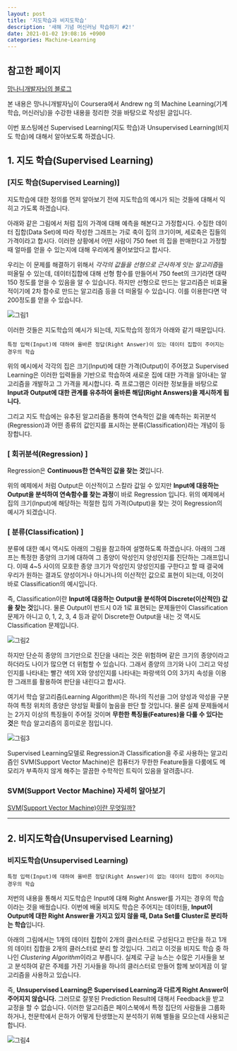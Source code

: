 ```yaml
---
layout: post
title: '지도학습과 비지도학습'
description: '새해 기념 머신러닝 학습하기 #2!'
date: 2021-01-02 19:08:16 +0900
categories: Machine-Learning 
---
```

## 참고한 페이지
[망나니개발자님의 블로그][man]

본 내용은 망나니개발자님이 Coursera에서 Andrew ng 의 Machine Learning(기계학습, 머신러닝)을 수강한 내용을 정리한 것을 바탕으로 작성된 글입니다. 

이번 포스팅에선 Supervised Learning(지도 학습)과 Unsupervised Learning(비지도 학습)에 대해서 알아보도록 하겠습니다.

## 1. 지도 학습(Supervised Learning)
### [지도 학습(Supervised Learning)]
지도학습에 대한 정의를 먼저 알아보기 전에 지도학습의 예시가 되는 것들에 대해서 익히고 가도록 하겠습니다. 

아래와 같은 그림에서 처럼 집의 가격에 대해 예측을 해본다고 가정합시다. 수집한 데이터 집합(Data Set)에 따라 작성한 그래프는 가로 축이 집의 크기이며, 세로축은 집들의 가격이라고 합시다. 이러한 상황에서 어떤 사람이 750 feet 의 집을 판매한다고 가정할 때 얼마를 얻을 수 있는지에 대해 우리에게 물어보았다고 합시다. 

우리는 이 문제를 해결하기 위해서 *각각의 값들을 선형으로 근사하게 잇는 알고리즘*을 떠올릴 수 있는데, 데이터집합에 대해 선형 함수를 만들어서 750 feet의 크기라면 대략 150 정도를 얻을 수 있음을 알 수 있습니다. 하지만 선형으로 만드는 알고리즘은 비효율적이기에 2차 함수로 만드는 알고리즘 등을 더 떠올릴 수 있습니다. 이를 이용한다면 약 200정도를 얻을 수 있습니다.

![그림1](https://t1.daumcdn.net/cfile/tistory/994375375A3767BA20)

이러한 것들은 지도학습의 예시가 되는데, 지도학습의 정의가 아래와 같기 때문입니다.

    특정 입력(Input)에 대하여 올바른 정답(Right Answer)이 있는 데이터 집합이 주어지는 경우의 학습

위의 예시에서 각각의 집은 크기(Input)에 대한 가격(Output)이 주어졌고 Supervised Learning은 이러한 입력들을 기반으로 학습하여 새로운 집에 대한 가격을 알아내는 알고리즘을 개발하고 그 가격을 제시합니다. 즉 프로그램은 이러한 정보들을 바탕으로 **Input과 Output에 대한 관계를 유추하여 올바른 해답(Right Answers)을 제시하게 됩니다.**

그리고 지도 학습에는 유추된 알고리즘을 통하여 연속적인 값을 예측하는 회귀분석(Regression)과 어떤 종류의 값인지를 표시하는 분류(Classification)라는 개념이 등장합니다.

### [ 회귀분석(Regression) ]

Regression은 **Continuous한 연속적인 값을 찾는 것**입니다. 

위의 예제에서 처럼 Output은 이산적이고 스칼라 값일 수 있지만 **Input에 대응하는 Output을 분석하여 연속함수를 찾는 과정**이 바로 Regression 입니다. 위의 예제에서 집의 크기(Input)에 해당하는 적절한 집의 가격(Output)을 찾는 것이 Regression의 예시가 되겠습니다.


### [ 분류(Classification) ]

분류에 대한 예시 역시도 아래의 그림을 참고하여 설명하도록 하겠습니다. 아래의 그래프는 특정한 종양의 크기에 대하여 그 종양이 악성인지 양성인지를 진단하는 그래프입니다. 이때 4~5 사이의 모호한 종양 크기가 악성인지 양성인지를 구한다고 할 때 결국에 우리가 원하는 결과도 양성이거나 아니거나의 이산적인 값으로 표현이 되는데, 이것이 바로 Classification의 예시입니다.

즉, Classification이란 **Input에 대응하는 Output을 분석하여 Discrete(이산적인) 값을 찾는 것**입니다. 물론 Output이 반드시 0과 1로 표현되는 문제들만이 Classification 문제가 아니고 0, 1, 2, 3, 4 등과 같이 Discrete한 Output을 내는 것 역시도 Classification 문제입니다. 

![그림2](https://t1.daumcdn.net/cfile/tistory/99C61B495A37739833)

하지만 단순히 종양의 크기만으로 진단을 내리는 것은 위험하며 같은 크기의 종양이라고 하더라도 나이가 많으면 더 위험할 수 있습니다. 그래서 종양의 크기와 나이 그리고 악성인지를 나타내는 빨간 색의 X와 양성인지를 나타내는 파랑색의 O의 3가지 속성을 이용한 그래프를 활용하여 판단을 내린다고 합시다. 

여기서 학습 알고리즘(Learning Algorithm)은 하나의 직선을 그어 양성과 악성을 구분하여 특정 위치의 종양은 양성일 확률이 높음을 판단 할 것입니다. 물론 실제 문제들에서는 2가지 이상의 특징들이 주어질 것이며 **무한한 특징들(Features)을 다룰 수 있다는 것**은 학습 알고리즘의 흥미로운 점입니다.

![그림3](https://t1.daumcdn.net/cfile/tistory/99EBCC355A37773731)

Supervised Learning모델로 Regression과 Classification을 주로 사용하는 알고리즘인 SVM(Support Vector Machine)은 컴퓨터가 무한한 Feature들을 다룸에도 메모리가 부족하지 않게 해주는 깔끔한 수학적인 트릭이 있음을 알려줍니다.

### SVM(Support Vector Machine) 자세히 알아보기
[SVM(Support Vector Machine)이란 무엇일까?][svm]

---

## 2. 비지도학습(Unsupervised Learning)

### 비지도학습(Unsupervised Learning)

    특정 입력(Input)에 대하여 올바른 정답(Right Answer)이 없는 데이터 집합이 주어지는 경우의 학습

저번의 내용을 통해서 지도학습은 Input에 대해 Right Answer를 가지는 경우의 학습이라는 것을 배웠습니다. 이번에 배울 비지도 학습은 주어지는 데이터들, **Input이 Output에 대한 Right Answer을 가지고 있지 않을 때, Data Set를 Cluster로 분리하는 학습**입니다. 

아래의 그림에서는 1개의 데이터 집합이 2개의 클러스터로 구성된다고 판단을 하고 1개의 데이터 집합을 2개의 클러스터로 분리 할 것입니다. 그리고 이것을 비지도 학습 중 하나인 *Clustering Algorithm*이라고 부릅니다. 실제로 구글 뉴스는 수많은 기사들을 보고 분석하여 같은 주제를 가진 기사들을 하나의 클러스터로 만들어 함께 보이게끔 이 알고리즘을 사용하고 있습니다. 

즉, **Unsupervised Learning은 Supervised Learning과 다르게 Right Answer이 주어지지 않습니다.** 그러므로 잘못된 Prediction Result에 대해서 Feedback을 받고 교정을 할 수 없습니다. 이러한 알고리즘은 페이스북에서 특정 집단의 사람들을 그룹화하거나, 천문학에서 은하가 어떻게 탄생했는지 분석하기 위해 별들을 모으는데 사용되곤 합니다.

![그림4](https://t1.daumcdn.net/cfile/tistory/99F828455A37C41F1A)






[man]: https://mangkyu.tistory.com/31?category=767742
[svm]: #

<style scoped>
    body{
    }
</style>